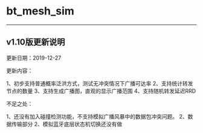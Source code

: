 # bt_mesh_sim

---

## v1.10版更新说明

更新日期：2019-12-27

更新内容：

1、初步支持普通概率泛洪方式，测试无冲突情况下广播可达率
2、支持统计转发节点的数量
3、支持生成广播图，直观的显示广播范围
4、支持随机转发延迟RRD

不足之处：

1、还没有加入碰撞检测功能，不支持模拟广播风暴中的数据包冲突问题。
2、数据传输部分
2、模拟蓝牙底层状态机切换还没有做
